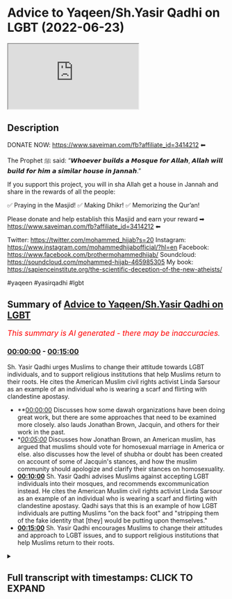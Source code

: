 # Advice to Yaqeen/Sh.Yasir Qadhi on LGBT (2022-06-23)

<iframe loading='lazy' allow='autoplay' src='https://www.youtube.com/embed/i3VL7t5kt54'></iframe>

## Description

DONATE NOW: https://www.saveiman.com/fb?affiliate_id=3414212 ⬅

The Prophet ﷺ said: “𝙒𝙝𝙤𝙚𝙫𝙚𝙧 𝙗𝙪𝙞𝙡𝙙𝙨 𝙖 𝙈𝙤𝙨𝙦𝙪𝙚 𝙛𝙤𝙧 𝘼𝙡𝙡𝙖𝙝, 𝘼𝙡𝙡𝙖𝙝 𝙬𝙞𝙡𝙡 𝙗𝙪𝙞𝙡𝙙 𝙛𝙤𝙧 𝙝𝙞𝙢 𝙖 𝙨𝙞𝙢𝙞𝙡𝙖𝙧 𝙝𝙤𝙪𝙨𝙚 𝙞𝙣 𝙅𝙖𝙣𝙣𝙖𝙝.”

If you support this project, you will in sha Allah get a house in Jannah and share in the rewards of all the people:

✅ Praying in the Masjid!
✅ Making Dhikr!
✅ Memorizing the Qur’an!

Please donate and help establish this Masjid and earn your reward ➡ https://www.saveiman.com/fb?affiliate_id=3414212 ⬅

Twitter: https://twitter.com/mohammed_hijab?s=20
Instagram: https://www.instagram.com/mohammedhijabofficial/?hl=en
Facebook: https://www.facebook.com/brothermohammedhijab/
Soundcloud: https://soundcloud.com/mohammed-hijab-465985305
My book: https://sapienceinstitute.org/the-scientific-deception-of-the-new-atheists/

#yaqeen #yasirqadhi #lgbt

## Summary of [Advice to Yaqeen/Sh.Yasir Qadhi on LGBT](https://www.youtube.com/watch?v=i3VL7t5kt54)


*<span style="color:red; font-size:125%">This summary is AI generated - there may be inaccuracies</span>. [](/)*

### <a  href=# onclick="modifyYTiframeseektime('0')">00:00:00</a> - <a  href=# onclick="modifyYTiframeseektime('900')">00:15:00</a>

Sh. Yasir Qadhi urges Muslims to change their attitude towards LGBT individuals, and to support religious institutions that help Muslims return to their roots. He cites the American Muslim civil rights activist Linda Sarsour as an example of an individual who is wearing a  scarf and flirting with clandestine apostasy.

* **<a  href=# onclick="modifyYTiframeseektime('0')">00:00:00</a> Discusses how some dawah organizations have been doing great work, but there are some approaches that need to be examined more closely. also lauds Jonathan Brown, Jacquin, and others for their work in the past.
* **<a  href=# onclick="modifyYTiframeseektime('300')">00:05:00</a>* Discusses how Jonathan Brown, an American muslim, has argued that muslims should vote for homosexual marriage in America or else. also discusses how the level of shubha or doubt has been created on account of some of Jacquin's stances, and how the muslim community should apologize and clarify their stances on homosexuality.
* **<a  href=# onclick="modifyYTiframeseektime('600')">00:10:00</a>** Sh. Yasir Qadhi advises Muslims against accepting LGBT individuals into their mosques, and recommends excommunication instead. He cites the American Muslim civil rights activist Linda Sarsour as an example of an individual who is wearing a  scarf and flirting with clandestine apostasy. Qadhi says that this is an example of how LGBT individuals are putting Muslims "on the back foot" and "stripping them of the fake identity that [they] would be putting upon themselves."
* **<a  href=# onclick="modifyYTiframeseektime('900')">00:15:00</a>** Sh. Yasir Qadhi encourages Muslims to change their attitudes and approach to LGBT issues, and to support religious institutions that help Muslims return to their roots.

<details><summary><h2>Full transcript with timestamps: CLICK TO EXPAND</h2></summary>

<a  href=# onclick="modifyYTiframeseektime('0')">0:00:00</a> hey you are you wasting your time on  
<a  href=# onclick="modifyYTiframeseektime('2')">0:00:02</a> social media again your brothers and  
<a  href=# onclick="modifyYTiframeseektime('4')">0:00:04</a> sisters in islam net from norway are  
<a  href=# onclick="modifyYTiframeseektime('6')">0:00:06</a> establishing a masjid a tawa center  
<a  href=# onclick="modifyYTiframeseektime('10')">0:00:10</a> establishing a masjid to convey the  
<a  href=# onclick="modifyYTiframeseektime('11')">0:00:11</a> message of islam is one of the best  
<a  href=# onclick="modifyYTiframeseektime('14')">0:00:14</a> deeds a muslim can do there's a huge  
<a  href=# onclick="modifyYTiframeseektime('17')">0:00:17</a> need for it in norway you know this and  
<a  href=# onclick="modifyYTiframeseektime('18')">0:00:18</a> i know this so that makes the reward  
<a  href=# onclick="modifyYTiframeseektime('21')">0:00:21</a> even greater so give generously and  
<a  href=# onclick="modifyYTiframeseektime('24')">0:00:24</a> allah azzawajal will give you even more  
<a  href=# onclick="modifyYTiframeseektime('28')">0:00:28</a> [Music]  
<a  href=# onclick="modifyYTiframeseektime('36')">0:00:36</a> this is a follow-up video from one that  
<a  href=# onclick="modifyYTiframeseektime('38')">0:00:38</a> i've done before about issues relating  
<a  href=# onclick="modifyYTiframeseektime('40')">0:00:40</a> to lgbtq  
<a  href=# onclick="modifyYTiframeseektime('42')">0:00:42</a> especially pertaining to the muslim  
<a  href=# onclick="modifyYTiframeseektime('43')">0:00:43</a> community the tradition is muslim oh you  
<a  href=# onclick="modifyYTiframeseektime('45')">0:00:45</a> just call it the muslim community and in  
<a  href=# onclick="modifyYTiframeseektime('48')">0:00:48</a> the previous video that i made i was  
<a  href=# onclick="modifyYTiframeseektime('50')">0:00:50</a> speaking particularly about some  
<a  href=# onclick="modifyYTiframeseektime('51')">0:00:51</a> approaches of  
<a  href=# onclick="modifyYTiframeseektime('52')">0:00:52</a> uh some dawah organizations  
<a  href=# onclick="modifyYTiframeseektime('55')">0:00:55</a> um i mentioned ikna i mentioned yakreen  
<a  href=# onclick="modifyYTiframeseektime('57')">0:00:57</a> i mentioned some figures  
<a  href=# onclick="modifyYTiframeseektime('59')">0:00:59</a> of dawah like  
<a  href=# onclick="modifyYTiframeseektime('62')">0:01:02</a> dr jonathan brown and other individuals  
<a  href=# onclick="modifyYTiframeseektime('65')">0:01:05</a> who are i would consider big players in  
<a  href=# onclick="modifyYTiframeseektime('67')">0:01:07</a> the tawa at least or in the public  
<a  href=# onclick="modifyYTiframeseektime('69')">0:01:09</a> discourse and rightfully so because they  
<a  href=# onclick="modifyYTiframeseektime('71')">0:01:11</a> have made many contributions which some  
<a  href=# onclick="modifyYTiframeseektime('74')">0:01:14</a> of their detractors  
<a  href=# onclick="modifyYTiframeseektime('75')">0:01:15</a> will never be able to make let alone  
<a  href=# onclick="modifyYTiframeseektime('77')">0:01:17</a> have made in the past for example  
<a  href=# onclick="modifyYTiframeseektime('79')">0:01:19</a> yesterday has done some great work  
<a  href=# onclick="modifyYTiframeseektime('82')">0:01:22</a> especially relating to the seerah that  
<a  href=# onclick="modifyYTiframeseektime('84')">0:01:24</a> he's put up in the english language i  
<a  href=# onclick="modifyYTiframeseektime('85')">0:01:25</a> think i don't think  
<a  href=# onclick="modifyYTiframeseektime('86')">0:01:26</a> almost anyone has done anything like  
<a  href=# onclick="modifyYTiframeseektime('88')">0:01:28</a> that in terms of the effort and the  
<a  href=# onclick="modifyYTiframeseektime('90')">0:01:30</a> output that was put into that and the  
<a  href=# onclick="modifyYTiframeseektime('92')">0:01:32</a> originality and the  
<a  href=# onclick="modifyYTiframeseektime('93')">0:01:33</a> research that must have been put into  
<a  href=# onclick="modifyYTiframeseektime('95')">0:01:35</a> such a thing  
<a  href=# onclick="modifyYTiframeseektime('96')">0:01:36</a> likewise  
<a  href=# onclick="modifyYTiframeseektime('98')">0:01:38</a> he's done really great work and when it  
<a  href=# onclick="modifyYTiframeseektime('100')">0:01:40</a> comes to the production quality of some  
<a  href=# onclick="modifyYTiframeseektime('102')">0:01:42</a> of the things that have come up from  
<a  href=# onclick="modifyYTiframeseektime('102')">0:01:42</a> japan i think everyone agrees that it's  
<a  href=# onclick="modifyYTiframeseektime('104')">0:01:44</a> really brilliant and excellent and when  
<a  href=# onclick="modifyYTiframeseektime('106')">0:01:46</a> he comes and  
<a  href=# onclick="modifyYTiframeseektime('108')">0:01:48</a> speaks especially when he storytells and  
<a  href=# onclick="modifyYTiframeseektime('110')">0:01:50</a> i have to say it's really really like  
<a  href=# onclick="modifyYTiframeseektime('112')">0:01:52</a> inspirational the way he speaks about  
<a  href=# onclick="modifyYTiframeseektime('114')">0:01:54</a> some of the prophets of the past and  
<a  href=# onclick="modifyYTiframeseektime('116')">0:01:56</a> some of the companions of the past  
<a  href=# onclick="modifyYTiframeseektime('117')">0:01:57</a> masha'allah is really it's excellent and  
<a  href=# onclick="modifyYTiframeseektime('119')">0:01:59</a> jonathan brown an excellent a star a  
<a  href=# onclick="modifyYTiframeseektime('122')">0:02:02</a> great academic who's done some really  
<a  href=# onclick="modifyYTiframeseektime('124')">0:02:04</a> great work in the past and i think a lot  
<a  href=# onclick="modifyYTiframeseektime('125')">0:02:05</a> of the detractors that do attack these  
<a  href=# onclick="modifyYTiframeseektime('127')">0:02:07</a> people may have perverse intentions  
<a  href=# onclick="modifyYTiframeseektime('129')">0:02:09</a> quite frankly i mean  
<a  href=# onclick="modifyYTiframeseektime('131')">0:02:11</a> and  
<a  href=# onclick="modifyYTiframeseektime('132')">0:02:12</a> i will repeat will not in the future  
<a  href=# onclick="modifyYTiframeseektime('135')">0:02:15</a> let alone have in the past be able to  
<a  href=# onclick="modifyYTiframeseektime('137')">0:02:17</a> produce anything like what these  
<a  href=# onclick="modifyYTiframeseektime('139')">0:02:19</a> individuals have produced in terms of  
<a  href=# onclick="modifyYTiframeseektime('141')">0:02:21</a> their contribution to the islamic  
<a  href=# onclick="modifyYTiframeseektime('142')">0:02:22</a> discourse for the muslim people  
<a  href=# onclick="modifyYTiframeseektime('145')">0:02:25</a> so we have benefited from that and i  
<a  href=# onclick="modifyYTiframeseektime('146')">0:02:26</a> think it's important to start with that  
<a  href=# onclick="modifyYTiframeseektime('148')">0:02:28</a> kind of recognition because these people  
<a  href=# onclick="modifyYTiframeseektime('150')">0:02:30</a> have been in the dawa and in the public  
<a  href=# onclick="modifyYTiframeseektime('152')">0:02:32</a> space much longer than we have and we  
<a  href=# onclick="modifyYTiframeseektime('155')">0:02:35</a> uh you know have benefited i have  
<a  href=# onclick="modifyYTiframeseektime('156')">0:02:36</a> personally benefited so much from all  
<a  href=# onclick="modifyYTiframeseektime('159')">0:02:39</a> three individuals i must say  
<a  href=# onclick="modifyYTiframeseektime('161')">0:02:41</a> and so i don't want anyone to think  
<a  href=# onclick="modifyYTiframeseektime('163')">0:02:43</a> that this is trying to you know cancel  
<a  href=# onclick="modifyYTiframeseektime('166')">0:02:46</a> them or something like this and  
<a  href=# onclick="modifyYTiframeseektime('167')">0:02:47</a> what do we gain from that they're our  
<a  href=# onclick="modifyYTiframeseektime('169')">0:02:49</a> friends we have a good personal  
<a  href=# onclick="modifyYTiframeseektime('170')">0:02:50</a> relationship with them i've spoken to  
<a  href=# onclick="modifyYTiframeseektime('172')">0:02:52</a> yesterday twice we've done two podcasts  
<a  href=# onclick="modifyYTiframeseektime('175')">0:02:55</a> together jonathan brown has done a  
<a  href=# onclick="modifyYTiframeseektime('176')">0:02:56</a> podcast with him we have a good personal  
<a  href=# onclick="modifyYTiframeseektime('178')">0:02:58</a> relationship there's no need or reason  
<a  href=# onclick="modifyYTiframeseektime('180')">0:03:00</a> or personal gain that i get from this at  
<a  href=# onclick="modifyYTiframeseektime('182')">0:03:02</a> all  
<a  href=# onclick="modifyYTiframeseektime('184')">0:03:04</a> at all the second thing i'll say is  
<a  href=# onclick="modifyYTiframeseektime('187')">0:03:07</a> they've done great work and they  
<a  href=# onclick="modifyYTiframeseektime('188')">0:03:08</a> continue to do great work and we don't  
<a  href=# onclick="modifyYTiframeseektime('189')">0:03:09</a> want to disturb that great work  
<a  href=# onclick="modifyYTiframeseektime('192')">0:03:12</a> not having said all that  
<a  href=# onclick="modifyYTiframeseektime('194')">0:03:14</a> what i will say is this  
<a  href=# onclick="modifyYTiframeseektime('196')">0:03:16</a> there are some approaches which need to  
<a  href=# onclick="modifyYTiframeseektime('198')">0:03:18</a> be examined okay there are some  
<a  href=# onclick="modifyYTiframeseektime('200')">0:03:20</a> approaches that need to be examined now  
<a  href=# onclick="modifyYTiframeseektime('201')">0:03:21</a> recently i was very encouraged to find  
<a  href=# onclick="modifyYTiframeseektime('204')">0:03:24</a> that after i done my first video  
<a  href=# onclick="modifyYTiframeseektime('207')">0:03:27</a> that jacquin actually done a webinar  
<a  href=# onclick="modifyYTiframeseektime('210')">0:03:30</a> uh  
<a  href=# onclick="modifyYTiframeseektime('212')">0:03:32</a> sorry they've done webinar we are  
<a  href=# onclick="modifyYTiframeseektime('213')">0:03:33</a> cleaned on a webinar  
<a  href=# onclick="modifyYTiframeseektime('215')">0:03:35</a> on lgbtq uh issues i think that was the  
<a  href=# onclick="modifyYTiframeseektime('218')">0:03:38</a> name of the webinar and they did clarify  
<a  href=# onclick="modifyYTiframeseektime('221')">0:03:41</a> a lot a lot of things they clarified the  
<a  href=# onclick="modifyYTiframeseektime('223')">0:03:43</a> ah cam of same-sex relationships and so  
<a  href=# onclick="modifyYTiframeseektime('226')">0:03:46</a> on and i was very encouraged to see this  
<a  href=# onclick="modifyYTiframeseektime('228')">0:03:48</a> uh clarification and unhappy and really  
<a  href=# onclick="modifyYTiframeseektime('232')">0:03:52</a> i i i salute the the effort and commend  
<a  href=# onclick="modifyYTiframeseektime('235')">0:03:55</a> it uh genuinely i'm not just saying i'm  
<a  href=# onclick="modifyYTiframeseektime('237')">0:03:57</a> not just saying that and even  
<a  href=# onclick="modifyYTiframeseektime('239')">0:03:59</a> came out and made a video about  
<a  href=# onclick="modifyYTiframeseektime('240')">0:04:00</a> transgenderism and the fetus on on that  
<a  href=# onclick="modifyYTiframeseektime('243')">0:04:03</a> and so on and honestly i really  
<a  href=# onclick="modifyYTiframeseektime('246')">0:04:06</a> appreciate the self-reflective nature of  
<a  href=# onclick="modifyYTiframeseektime('249')">0:04:09</a> the institute that you've been able to  
<a  href=# onclick="modifyYTiframeseektime('250')">0:04:10</a> do all that kind of thing  
<a  href=# onclick="modifyYTiframeseektime('252')">0:04:12</a> but what i will say is this  
<a  href=# onclick="modifyYTiframeseektime('255')">0:04:15</a> the level of clarification there's a  
<a  href=# onclick="modifyYTiframeseektime('257')">0:04:17</a> question i have to you  
<a  href=# onclick="modifyYTiframeseektime('259')">0:04:19</a> is the level of clarification  
<a  href=# onclick="modifyYTiframeseektime('263')">0:04:23</a> in line or commensurate with the level  
<a  href=# onclick="modifyYTiframeseektime('266')">0:04:26</a> of  
<a  href=# onclick="modifyYTiframeseektime('266')">0:04:26</a> doubt or shubha that has been created  
<a  href=# onclick="modifyYTiframeseektime('268')">0:04:28</a> this is a question for me to you is the  
<a  href=# onclick="modifyYTiframeseektime('271')">0:04:31</a> level of clarification that has been  
<a  href=# onclick="modifyYTiframeseektime('272')">0:04:32</a> provided  
<a  href=# onclick="modifyYTiframeseektime('273')">0:04:33</a> commensurate  
<a  href=# onclick="modifyYTiframeseektime('274')">0:04:34</a> or  
<a  href=# onclick="modifyYTiframeseektime('276')">0:04:36</a> with the level of subha that has been  
<a  href=# onclick="modifyYTiframeseektime('277')">0:04:37</a> created now you may ask why should there  
<a  href=# onclick="modifyYTiframeseektime('280')">0:04:40</a> be such a subha when we have  
<a  href=# onclick="modifyYTiframeseektime('282')">0:04:42</a> consistently made  
<a  href=# onclick="modifyYTiframeseektime('284')">0:04:44</a> you know our points clear on the ham of  
<a  href=# onclick="modifyYTiframeseektime('286')">0:04:46</a> same-sex relationships i'll tell you why  
<a  href=# onclick="modifyYTiframeseektime('289')">0:04:49</a> and since i've had these  
<a  href=# onclick="modifyYTiframeseektime('290')">0:04:50</a> conversations online public  
<a  href=# onclick="modifyYTiframeseektime('292')">0:04:52</a> conversations which are which are on the  
<a  href=# onclick="modifyYTiframeseektime('294')">0:04:54</a> public record which people can watch  
<a  href=# onclick="modifyYTiframeseektime('296')">0:04:56</a> i'll give you three examples of it in  
<a  href=# onclick="modifyYTiframeseektime('299')">0:04:59</a> fact  
<a  href=# onclick="modifyYTiframeseektime('300')">0:05:00</a> the level of shubha or doubt has been  
<a  href=# onclick="modifyYTiframeseektime('302')">0:05:02</a> created on account  
<a  href=# onclick="modifyYTiframeseektime('304')">0:05:04</a> of some of the stances that jacquin have  
<a  href=# onclick="modifyYTiframeseektime('306')">0:05:06</a> taken  
<a  href=# onclick="modifyYTiframeseektime('307')">0:05:07</a> for example jonathan brown made an  
<a  href=# onclick="modifyYTiframeseektime('310')">0:05:10</a> article  
<a  href=# onclick="modifyYTiframeseektime('311')">0:05:11</a> or has written an article that was then  
<a  href=# onclick="modifyYTiframeseektime('313')">0:05:13</a> put onto jaquin which argued for the  
<a  href=# onclick="modifyYTiframeseektime('316')">0:05:16</a> case of us supporting as the muslim  
<a  href=# onclick="modifyYTiframeseektime('318')">0:05:18</a> community same-sex marriage  
<a  href=# onclick="modifyYTiframeseektime('320')">0:05:20</a> now he says it wasn't an islamic case  
<a  href=# onclick="modifyYTiframeseektime('322')">0:05:22</a> and he put so many caveats it wasn't  
<a  href=# onclick="modifyYTiframeseektime('325')">0:05:25</a> quid pro quo and it wasn't this and so  
<a  href=# onclick="modifyYTiframeseektime('327')">0:05:27</a> on  
<a  href=# onclick="modifyYTiframeseektime('328')">0:05:28</a> nevertheless  
<a  href=# onclick="modifyYTiframeseektime('329')">0:05:29</a> it was an article that argued that  
<a  href=# onclick="modifyYTiframeseektime('331')">0:05:31</a> muslim people should vote for homosexual  
<a  href=# onclick="modifyYTiframeseektime('335')">0:05:35</a> marriage in america or maybe elsewhere  
<a  href=# onclick="modifyYTiframeseektime('337')">0:05:37</a> okay  
<a  href=# onclick="modifyYTiframeseektime('339')">0:05:39</a> and it was on a  
<a  href=# onclick="modifyYTiframeseektime('341')">0:05:41</a> website of an organization which was  
<a  href=# onclick="modifyYTiframeseektime('343')">0:05:43</a> meant to represent the interests of the  
<a  href=# onclick="modifyYTiframeseektime('345')">0:05:45</a> muslim people and it was really  
<a  href=# onclick="modifyYTiframeseektime('347')">0:05:47</a> an apolo it is really an apologetic  
<a  href=# onclick="modifyYTiframeseektime('349')">0:05:49</a> organization which was meant to deal  
<a  href=# onclick="modifyYTiframeseektime('351')">0:05:51</a> with the doubts of the people  
<a  href=# onclick="modifyYTiframeseektime('353')">0:05:53</a> if it is a political  
<a  href=# onclick="modifyYTiframeseektime('355')">0:05:55</a> article what is it doing  
<a  href=# onclick="modifyYTiframeseektime('357')">0:05:57</a> on  
<a  href=# onclick="modifyYTiframeseektime('358')">0:05:58</a> an islamic website  
<a  href=# onclick="modifyYTiframeseektime('361')">0:06:01</a> isn't that shopper that is being created  
<a  href=# onclick="modifyYTiframeseektime('364')">0:06:04</a> so the question now which begs itself  
<a  href=# onclick="modifyYTiframeseektime('367')">0:06:07</a> is  
<a  href=# onclick="modifyYTiframeseektime('368')">0:06:08</a> can muslim people support such a thing  
<a  href=# onclick="modifyYTiframeseektime('369')">0:06:09</a> which is antithetical to their own  
<a  href=# onclick="modifyYTiframeseektime('371')">0:06:11</a> beliefs are you telling me that such a  
<a  href=# onclick="modifyYTiframeseektime('372')">0:06:12</a> thing was not a supper it was a supper  
<a  href=# onclick="modifyYTiframeseektime('375')">0:06:15</a> and the evidence of that  
<a  href=# onclick="modifyYTiframeseektime('376')">0:06:16</a> is that it was removed subsequently  
<a  href=# onclick="modifyYTiframeseektime('379')">0:06:19</a> after these discussions were had in the  
<a  href=# onclick="modifyYTiframeseektime('381')">0:06:21</a> public sphere after we had him on the mh  
<a  href=# onclick="modifyYTiframeseektime('383')">0:06:23</a> podcast after the muslim community  
<a  href=# onclick="modifyYTiframeseektime('385')">0:06:25</a> wasn't buying quite frankly the series  
<a  href=# onclick="modifyYTiframeseektime('387')">0:06:27</a> of justifications that jonathan brown  
<a  href=# onclick="modifyYTiframeseektime('389')">0:06:29</a> has put forward  
<a  href=# onclick="modifyYTiframeseektime('391')">0:06:31</a> it was removed but was removed without  
<a  href=# onclick="modifyYTiframeseektime('393')">0:06:33</a> clarification  
<a  href=# onclick="modifyYTiframeseektime('395')">0:06:35</a> it was removed without consolation it  
<a  href=# onclick="modifyYTiframeseektime('397')">0:06:37</a> was removed without retraction formal  
<a  href=# onclick="modifyYTiframeseektime('399')">0:06:39</a> retraction it was just  
<a  href=# onclick="modifyYTiframeseektime('401')">0:06:41</a> inconsequent conspicuously removed  
<a  href=# onclick="modifyYTiframeseektime('404')">0:06:44</a> and is that enough is that sufficient  
<a  href=# onclick="modifyYTiframeseektime('406')">0:06:46</a> for the muslim community i i say no it's  
<a  href=# onclick="modifyYTiframeseektime('409')">0:06:49</a> not enough after you've done something  
<a  href=# onclick="modifyYTiframeseektime('411')">0:06:51</a> like that which no muslim scholar in the  
<a  href=# onclick="modifyYTiframeseektime('412')">0:06:52</a> history of islam has argued  
<a  href=# onclick="modifyYTiframeseektime('415')">0:06:55</a> you make an argument that no  
<a  href=# onclick="modifyYTiframeseektime('417')">0:06:57</a> precedent has been given for  
<a  href=# onclick="modifyYTiframeseektime('419')">0:06:59</a> jurisprudentially  
<a  href=# onclick="modifyYTiframeseektime('421')">0:07:01</a> and then you just remove it and then no  
<a  href=# onclick="modifyYTiframeseektime('423')">0:07:03</a> clarification is given i think that is  
<a  href=# onclick="modifyYTiframeseektime('425')">0:07:05</a> quite frankly not fair on the muslim  
<a  href=# onclick="modifyYTiframeseektime('427')">0:07:07</a> community  
<a  href=# onclick="modifyYTiframeseektime('429')">0:07:09</a> a second example is there's an entire  
<a  href=# onclick="modifyYTiframeseektime('431')">0:07:11</a> framework that  
<a  href=# onclick="modifyYTiframeseektime('432')">0:07:12</a> man has put forward on fruitful  
<a  href=# onclick="modifyYTiframeseektime('434')">0:07:14</a> coalition building he calls it and it's  
<a  href=# onclick="modifyYTiframeseektime('436')">0:07:16</a> still up there now and he's got levels  
<a  href=# onclick="modifyYTiframeseektime('439')">0:07:19</a> of it and we're seeing almost  
<a  href=# onclick="modifyYTiframeseektime('441')">0:07:21</a> you know shake hands and hold hands and  
<a  href=# onclick="modifyYTiframeseektime('443')">0:07:23</a> so on with members of the lgbtq  
<a  href=# onclick="modifyYTiframeseektime('446')">0:07:26</a> community  
<a  href=# onclick="modifyYTiframeseektime('447')">0:07:27</a> walking in the parades and doing these  
<a  href=# onclick="modifyYTiframeseektime('449')">0:07:29</a> practices and rituals and all these kind  
<a  href=# onclick="modifyYTiframeseektime('450')">0:07:30</a> of things which has been refuted for and  
<a  href=# onclick="modifyYTiframeseektime('452')">0:07:32</a> rightfully so quite frankly  
<a  href=# onclick="modifyYTiframeseektime('455')">0:07:35</a> and then  
<a  href=# onclick="modifyYTiframeseektime('457')">0:07:37</a> where is i mean is the level of  
<a  href=# onclick="modifyYTiframeseektime('459')">0:07:39</a> apology and the level of clarification  
<a  href=# onclick="modifyYTiframeseektime('461')">0:07:41</a> was it  
<a  href=# onclick="modifyYTiframeseektime('463')">0:07:43</a> was it in line with that you have to ask  
<a  href=# onclick="modifyYTiframeseektime('465')">0:07:45</a> yourself that question you have to ask  
<a  href=# onclick="modifyYTiframeseektime('467')">0:07:47</a> yourself that question  
<a  href=# onclick="modifyYTiframeseektime('469')">0:07:49</a> secondly  
<a  href=# onclick="modifyYTiframeseektime('470')">0:07:50</a> why is it the case that the only  
<a  href=# onclick="modifyYTiframeseektime('473')">0:07:53</a> relationship that the big players of  
<a  href=# onclick="modifyYTiframeseektime('476')">0:07:56</a> american da'wah have had with  
<a  href=# onclick="modifyYTiframeseektime('478')">0:07:58</a> homosexuals is one where they're a  
<a  href=# onclick="modifyYTiframeseektime('481')">0:08:01</a> either on the back foot or b trying to  
<a  href=# onclick="modifyYTiframeseektime('483')">0:08:03</a> build coalitions is this really the  
<a  href=# onclick="modifyYTiframeseektime('485')">0:08:05</a> quranic model  
<a  href=# onclick="modifyYTiframeseektime('488')">0:08:08</a> well it's not  
<a  href=# onclick="modifyYTiframeseektime('500')">0:08:20</a> is that we the only thing the muslims  
<a  href=# onclick="modifyYTiframeseektime('502')">0:08:22</a> are doing with  
<a  href=# onclick="modifyYTiframeseektime('503')">0:08:23</a> individuals who are self-proclaimed  
<a  href=# onclick="modifyYTiframeseektime('506')">0:08:26</a> happily homosexuals is this  
<a  href=# onclick="modifyYTiframeseektime('511')">0:08:31</a> i don't think you'd sorry to say i'm  
<a  href=# onclick="modifyYTiframeseektime('512')">0:08:32</a> sorry i'm so sorry i don't think you  
<a  href=# onclick="modifyYTiframeseektime('514')">0:08:34</a> would endorse that in the least  
<a  href=# onclick="modifyYTiframeseektime('517')">0:08:37</a> why have you never given doubt why have  
<a  href=# onclick="modifyYTiframeseektime('518')">0:08:38</a> we never seen any of you give dawah  
<a  href=# onclick="modifyYTiframeseektime('521')">0:08:41</a> to individuals who are exhibiting this  
<a  href=# onclick="modifyYTiframeseektime('523')">0:08:43</a> feeling  
<a  href=# onclick="modifyYTiframeseektime('524')">0:08:44</a> from the non-muslim community  
<a  href=# onclick="modifyYTiframeseektime('526')">0:08:46</a> true relationship building  
<a  href=# onclick="modifyYTiframeseektime('530')">0:08:50</a> is not having a phony relationship based  
<a  href=# onclick="modifyYTiframeseektime('532')">0:08:52</a> on disingenuous beliefs  
<a  href=# onclick="modifyYTiframeseektime('536')">0:08:56</a> or that you try and put the elephant  
<a  href=# onclick="modifyYTiframeseektime('537')">0:08:57</a> under the carpet or something  
<a  href=# onclick="modifyYTiframeseektime('540')">0:09:00</a> no  
<a  href=# onclick="modifyYTiframeseektime('541')">0:09:01</a> true relationship building is where you  
<a  href=# onclick="modifyYTiframeseektime('543')">0:09:03</a> agree to disagree  
<a  href=# onclick="modifyYTiframeseektime('545')">0:09:05</a> that is why  
<a  href=# onclick="modifyYTiframeseektime('546')">0:09:06</a> the homosexual community some of which  
<a  href=# onclick="modifyYTiframeseektime('549')">0:09:09</a> they have no problem with me  
<a  href=# onclick="modifyYTiframeseektime('550')">0:09:10</a> it's all for the public record to see  
<a  href=# onclick="modifyYTiframeseektime('552')">0:09:12</a> i've had conversations with them in the  
<a  href=# onclick="modifyYTiframeseektime('554')">0:09:14</a> public space  
<a  href=# onclick="modifyYTiframeseektime('555')">0:09:15</a> and after i've explained to them my  
<a  href=# onclick="modifyYTiframeseektime('558')">0:09:18</a> entire ethos and my all my beliefs  
<a  href=# onclick="modifyYTiframeseektime('561')">0:09:21</a> it's still agreed to disagree and it's  
<a  href=# onclick="modifyYTiframeseektime('562')">0:09:22</a> actually happy days because there is  
<a  href=# onclick="modifyYTiframeseektime('564')">0:09:24</a> tolerance in that community i mean it's  
<a  href=# onclick="modifyYTiframeseektime('565')">0:09:25</a> not like they're completely intolerant  
<a  href=# onclick="modifyYTiframeseektime('566')">0:09:26</a> to the muslim people do you have such  
<a  href=# onclick="modifyYTiframeseektime('569')">0:09:29</a> uh maybe  
<a  href=# onclick="modifyYTiframeseektime('570')">0:09:30</a> fear that they'll you'll be rejected by  
<a  href=# onclick="modifyYTiframeseektime('572')">0:09:32</a> them that you cannot even engage with  
<a  href=# onclick="modifyYTiframeseektime('574')">0:09:34</a> them in a positive manner telling them  
<a  href=# onclick="modifyYTiframeseektime('575')">0:09:35</a> what islam is  
<a  href=# onclick="modifyYTiframeseektime('577')">0:09:37</a> why have we not seen one  
<a  href=# onclick="modifyYTiframeseektime('580')">0:09:40</a> single video  
<a  href=# onclick="modifyYTiframeseektime('582')">0:09:42</a> or something on the public record where  
<a  href=# onclick="modifyYTiframeseektime('584')">0:09:44</a> you are challenging the beliefs  
<a  href=# onclick="modifyYTiframeseektime('586')">0:09:46</a> and the stances and the practices of  
<a  href=# onclick="modifyYTiframeseektime('588')">0:09:48</a> those individuals who we call brothers  
<a  href=# onclick="modifyYTiframeseektime('591')">0:09:51</a> and sisters in humanity  
<a  href=# onclick="modifyYTiframeseektime('592')">0:09:52</a> if you really want the best for someone  
<a  href=# onclick="modifyYTiframeseektime('594')">0:09:54</a> you share what you think you have with  
<a  href=# onclick="modifyYTiframeseektime('596')">0:09:56</a> them  
<a  href=# onclick="modifyYTiframeseektime('597')">0:09:57</a> it's not it's  
<a  href=# onclick="modifyYTiframeseektime('600')">0:10:00</a> that's the second criticism so this is a  
<a  href=# onclick="modifyYTiframeseektime('602')">0:10:02</a> weak  
<a  href=# onclick="modifyYTiframeseektime('602')">0:10:02</a> approach and this weakness was exhibited  
<a  href=# onclick="modifyYTiframeseektime('606')">0:10:06</a> for all to see  
<a  href=# onclick="modifyYTiframeseektime('608')">0:10:08</a> in the following clip which i found was  
<a  href=# onclick="modifyYTiframeseektime('611')">0:10:11</a> well when i first saw it i was very  
<a  href=# onclick="modifyYTiframeseektime('613')">0:10:13</a> upset and angered on behalf of shaykh  
<a  href=# onclick="modifyYTiframeseektime('616')">0:10:16</a> let's watch let's watch the clip  
<a  href=# onclick="modifyYTiframeseektime('617')">0:10:17</a> together do you see how that's  
<a  href=# onclick="modifyYTiframeseektime('619')">0:10:19</a> problematic for a lot of people  
<a  href=# onclick="modifyYTiframeseektime('620')">0:10:20</a> listening who'll say you say they're  
<a  href=# onclick="modifyYTiframeseektime('621')">0:10:21</a> welcome in your mosque but they're  
<a  href=# onclick="modifyYTiframeseektime('622')">0:10:22</a> welcome as sinners and that  
<a  href=# onclick="modifyYTiframeseektime('624')">0:10:24</a> well it's not it's not our it's not our  
<a  href=# onclick="modifyYTiframeseektime('627')">0:10:27</a> uh job to judge others i'm willing to  
<a  href=# onclick="modifyYTiframeseektime('629')">0:10:29</a> allow them their rights are they willing  
<a  href=# onclick="modifyYTiframeseektime('631')">0:10:31</a> to allow me my rights when you say  
<a  href=# onclick="modifyYTiframeseektime('632')">0:10:32</a> you're willing to allow them their  
<a  href=# onclick="modifyYTiframeseektime('633')">0:10:33</a> rights their political rights  
<a  href=# onclick="modifyYTiframeseektime('635')">0:10:35</a> do you support same-sex marriage i  
<a  href=# onclick="modifyYTiframeseektime('636')">0:10:36</a> support the notion that the american  
<a  href=# onclick="modifyYTiframeseektime('638')">0:10:38</a> government is not in charge of morality  
<a  href=# onclick="modifyYTiframeseektime('640')">0:10:40</a> so you're not opposed to same-sex  
<a  href=# onclick="modifyYTiframeseektime('642')">0:10:42</a> marriage  
<a  href=# onclick="modifyYTiframeseektime('643')">0:10:43</a> politically yes but but morally i i  
<a  href=# onclick="modifyYTiframeseektime('646')">0:10:46</a> don't agree with this so there's a  
<a  href=# onclick="modifyYTiframeseektime('647')">0:10:47</a> there's a difference  
<a  href=# onclick="modifyYTiframeseektime('648')">0:10:48</a> of the land you're not complaining  
<a  href=# onclick="modifyYTiframeseektime('650')">0:10:50</a> do you think  
<a  href=# onclick="modifyYTiframeseektime('652')">0:10:52</a> that  
<a  href=# onclick="modifyYTiframeseektime('653')">0:10:53</a> this is fair  
<a  href=# onclick="modifyYTiframeseektime('654')">0:10:54</a> that a member of the  
<a  href=# onclick="modifyYTiframeseektime('657')">0:10:57</a> so-called scholarly classes  
<a  href=# onclick="modifyYTiframeseektime('659')">0:10:59</a> the high echelons of islamic  
<a  href=# onclick="modifyYTiframeseektime('661')">0:11:01</a> intellectuality  
<a  href=# onclick="modifyYTiframeseektime('664')">0:11:04</a> is put in front of an individual  
<a  href=# onclick="modifyYTiframeseektime('666')">0:11:06</a> actually two of them but let's focus on  
<a  href=# onclick="modifyYTiframeseektime('668')">0:11:08</a> linda  
<a  href=# onclick="modifyYTiframeseektime('669')">0:11:09</a> an individual who is flirting with  
<a  href=# onclick="modifyYTiframeseektime('672')">0:11:12</a> clandestine apostasy  
<a  href=# onclick="modifyYTiframeseektime('676')">0:11:16</a> and that she's putting you on the back  
<a  href=# onclick="modifyYTiframeseektime('677')">0:11:17</a> foot  
<a  href=# onclick="modifyYTiframeseektime('680')">0:11:20</a> well it breaks my heart to see that  
<a  href=# onclick="modifyYTiframeseektime('683')">0:11:23</a> she's putting you on the back foot  
<a  href=# onclick="modifyYTiframeseektime('685')">0:11:25</a> and she's mentioning things which have  
<a  href=# onclick="modifyYTiframeseektime('687')">0:11:27</a> in them the potential for riddha  
<a  href=# onclick="modifyYTiframeseektime('690')">0:11:30</a> apostasy and they're going unchallenged  
<a  href=# onclick="modifyYTiframeseektime('692')">0:11:32</a> this is an individual who's wearing a  
<a  href=# onclick="modifyYTiframeseektime('694')">0:11:34</a> head scarf  
<a  href=# onclick="modifyYTiframeseektime('695')">0:11:35</a> she's in front of a man of deen religion  
<a  href=# onclick="modifyYTiframeseektime('698')">0:11:38</a> and she's saying we basically it's a  
<a  href=# onclick="modifyYTiframeseektime('700')">0:11:40</a> paraphrase that she thinks the cause of  
<a  href=# onclick="modifyYTiframeseektime('702')">0:11:42</a> homosexuality is the same islamic cause  
<a  href=# onclick="modifyYTiframeseektime('704')">0:11:44</a> you put that to linda you're an american  
<a  href=# onclick="modifyYTiframeseektime('705')">0:11:45</a> muslim civil rights activist you  
<a  href=# onclick="modifyYTiframeseektime('707')">0:11:47</a> campaign against islamophobia in favor  
<a  href=# onclick="modifyYTiframeseektime('709')">0:11:49</a> of muslim civil rights but you also  
<a  href=# onclick="modifyYTiframeseektime('710')">0:11:50</a> campaign against homophobia and in favor  
<a  href=# onclick="modifyYTiframeseektime('713')">0:11:53</a> of lgbt rights do you see that as all  
<a  href=# onclick="modifyYTiframeseektime('715')">0:11:55</a> part of the same struggle  
<a  href=# onclick="modifyYTiframeseektime('717')">0:11:57</a> absolutely and i will say this about  
<a  href=# onclick="modifyYTiframeseektime('718')">0:11:58</a> american muslims there has not been any  
<a  href=# onclick="modifyYTiframeseektime('720')">0:12:00</a> coordinated coordinated campaign  
<a  href=# onclick="modifyYTiframeseektime('722')">0:12:02</a> oppositional to the supreme court um  
<a  href=# onclick="modifyYTiframeseektime('724')">0:12:04</a> decision for same-sex marriage and  
<a  href=# onclick="modifyYTiframeseektime('726')">0:12:06</a> you're not correcting that in fact  
<a  href=# onclick="modifyYTiframeseektime('727')">0:12:07</a> you're just revere you're talking about  
<a  href=# onclick="modifyYTiframeseektime('729')">0:12:09</a> your own track record and defending  
<a  href=# onclick="modifyYTiframeseektime('730')">0:12:10</a> yourself yeah not even islam but quite  
<a  href=# onclick="modifyYTiframeseektime('732')">0:12:12</a> frankly yourself well let me put that  
<a  href=# onclick="modifyYTiframeseektime('734')">0:12:14</a> point to it well that's exactly what  
<a  href=# onclick="modifyYTiframeseektime('735')">0:12:15</a> i've been doing linda if you actually  
<a  href=# onclick="modifyYTiframeseektime('736')">0:12:16</a> listen to the lectures that are on  
<a  href=# onclick="modifyYTiframeseektime('738')">0:12:18</a> youtube uh i would say i'm one of the  
<a  href=# onclick="modifyYTiframeseektime('739')">0:12:19</a> very few clerics that have very publicly  
<a  href=# onclick="modifyYTiframeseektime('742')">0:12:22</a> said do you think this is going to give  
<a  href=# onclick="modifyYTiframeseektime('744')">0:12:24</a> islam and muslims  
<a  href=# onclick="modifyYTiframeseektime('749')">0:12:29</a> it is a failed approach and it's not an  
<a  href=# onclick="modifyYTiframeseektime('752')">0:12:32</a> approach that is going to yield any uh  
<a  href=# onclick="modifyYTiframeseektime('754')">0:12:34</a> positive effects  
<a  href=# onclick="modifyYTiframeseektime('756')">0:12:36</a> and it's likely to  
<a  href=# onclick="modifyYTiframeseektime('758')">0:12:38</a> mark all of the good work you've done  
<a  href=# onclick="modifyYTiframeseektime('760')">0:12:40</a> elsewhere  
<a  href=# onclick="modifyYTiframeseektime('761')">0:12:41</a> and i see that as a real tragedy in fact  
<a  href=# onclick="modifyYTiframeseektime('763')">0:12:43</a> and it hurts me to say it  
<a  href=# onclick="modifyYTiframeseektime('766')">0:12:46</a> it hurts me to say it but i'm angered  
<a  href=# onclick="modifyYTiframeseektime('768')">0:12:48</a> and disappointed  
<a  href=# onclick="modifyYTiframeseektime('770')">0:12:50</a> and i never saw this video before i only  
<a  href=# onclick="modifyYTiframeseektime('771')">0:12:51</a> saw this quite recently when i saw it i  
<a  href=# onclick="modifyYTiframeseektime('773')">0:12:53</a> was very disappointed when i  
<a  href=# onclick="modifyYTiframeseektime('775')">0:12:55</a> to see a woman like that yeah  
<a  href=# onclick="modifyYTiframeseektime('778')">0:12:58</a> a woman like that  
<a  href=# onclick="modifyYTiframeseektime('780')">0:13:00</a> yanni put you on the back foot yes  
<a  href=# onclick="modifyYTiframeseektime('783')">0:13:03</a> in that way  
<a  href=# onclick="modifyYTiframeseektime('784')">0:13:04</a> yeah and you couldn't even ask a couple  
<a  href=# onclick="modifyYTiframeseektime('786')">0:13:06</a> of questions that would have put her  
<a  href=# onclick="modifyYTiframeseektime('787')">0:13:07</a> directly on the back foot do you  
<a  href=# onclick="modifyYTiframeseektime('788')">0:13:08</a> consider homosexuality as a sin  
<a  href=# onclick="modifyYTiframeseektime('790')">0:13:10</a> it would have it would have if she said  
<a  href=# onclick="modifyYTiframeseektime('792')">0:13:12</a> yes  
<a  href=# onclick="modifyYTiframeseektime('793')">0:13:13</a> then it would so how do you  
<a  href=# onclick="modifyYTiframeseektime('795')">0:13:15</a> then you can follow up if she said no  
<a  href=# onclick="modifyYTiframeseektime('797')">0:13:17</a> then you can excommunicate her you can  
<a  href=# onclick="modifyYTiframeseektime('800')">0:13:20</a> excommunicate from the fault of islam  
<a  href=# onclick="modifyYTiframeseektime('802')">0:13:22</a> after you do it kamas alhaja and then  
<a  href=# onclick="modifyYTiframeseektime('804')">0:13:24</a> you put her in the back foot again you  
<a  href=# onclick="modifyYTiframeseektime('806')">0:13:26</a> you strip her of the fake identity that  
<a  href=# onclick="modifyYTiframeseektime('808')">0:13:28</a> then she would be putting upon herself  
<a  href=# onclick="modifyYTiframeseektime('810')">0:13:30</a> this is the isa we require this is the  
<a  href=# onclick="modifyYTiframeseektime('813')">0:13:33</a> clear-cut  
<a  href=# onclick="modifyYTiframeseektime('814')">0:13:34</a> straight talking kulu kola and sadida  
<a  href=# onclick="modifyYTiframeseektime('816')">0:13:36</a> that we need  
<a  href=# onclick="modifyYTiframeseektime('818')">0:13:38</a> it's not fair that the muslims have this  
<a  href=# onclick="modifyYTiframeseektime('821')">0:13:41</a> level of representation quite frankly on  
<a  href=# onclick="modifyYTiframeseektime('823')">0:13:43</a> issues so  
<a  href=# onclick="modifyYTiframeseektime('824')">0:13:44</a> topical as these  
<a  href=# onclick="modifyYTiframeseektime('826')">0:13:46</a> and then you know and then confusion is  
<a  href=# onclick="modifyYTiframeseektime('829')">0:13:49</a> put in the atmosphere so i've given you  
<a  href=# onclick="modifyYTiframeseektime('830')">0:13:50</a> three clear cut examples  
<a  href=# onclick="modifyYTiframeseektime('834')">0:13:54</a> of why the shah as is as it is  
<a  href=# onclick="modifyYTiframeseektime('837')">0:13:57</a> why the doubt has been created in the  
<a  href=# onclick="modifyYTiframeseektime('840')">0:14:00</a> minds of the muslims the issue is not  
<a  href=# onclick="modifyYTiframeseektime('842')">0:14:02</a> just an issue of ideology  
<a  href=# onclick="modifyYTiframeseektime('845')">0:14:05</a> or belief  
<a  href=# onclick="modifyYTiframeseektime('846')">0:14:06</a> the issue is also an issue of attitude  
<a  href=# onclick="modifyYTiframeseektime('850')">0:14:10</a> what made the civil rights movement so  
<a  href=# onclick="modifyYTiframeseektime('852')">0:14:12</a> successful was not just the arguments  
<a  href=# onclick="modifyYTiframeseektime('854')">0:14:14</a> that  
<a  href=# onclick="modifyYTiframeseektime('855')">0:14:15</a> black people were making say for example  
<a  href=# onclick="modifyYTiframeseektime('856')">0:14:16</a> in the 1960s  
<a  href=# onclick="modifyYTiframeseektime('859')">0:14:19</a> it was the spirit that they came with  
<a  href=# onclick="modifyYTiframeseektime('860')">0:14:20</a> the attitude that they came with  
<a  href=# onclick="modifyYTiframeseektime('862')">0:14:22</a> the confidence that they came with  
<a  href=# onclick="modifyYTiframeseektime('865')">0:14:25</a> if they had placid and docile and timid  
<a  href=# onclick="modifyYTiframeseektime('868')">0:14:28</a> and weak attitudes and their temperament  
<a  href=# onclick="modifyYTiframeseektime('871')">0:14:31</a> wasn't fit for purpose the civil rights  
<a  href=# onclick="modifyYTiframeseektime('873')">0:14:33</a> movement wouldn't be what it is  
<a  href=# onclick="modifyYTiframeseektime('876')">0:14:36</a> no change would have been made  
<a  href=# onclick="modifyYTiframeseektime('878')">0:14:38</a> if they had shaken hands with the wrong  
<a  href=# onclick="modifyYTiframeseektime('880')">0:14:40</a> people or tried to take protection and  
<a  href=# onclick="modifyYTiframeseektime('882')">0:14:42</a> seek shelter from individuals who in  
<a  href=# onclick="modifyYTiframeseektime('885')">0:14:45</a> their reality don't want the best for  
<a  href=# onclick="modifyYTiframeseektime('887')">0:14:47</a> the for their own communities  
<a  href=# onclick="modifyYTiframeseektime('889')">0:14:49</a> it wouldn't have been as successful as  
<a  href=# onclick="modifyYTiframeseektime('890')">0:14:50</a> it is he tell you and all of us  
<a  href=# onclick="modifyYTiframeseektime('894')">0:14:54</a> that these people are the sheep  
<a  href=# onclick="modifyYTiframeseektime('896')">0:14:56</a> or the wolves in sheep sheep's clothing  
<a  href=# onclick="modifyYTiframeseektime('900')">0:15:00</a> and he would tell us  
<a  href=# onclick="modifyYTiframeseektime('902')">0:15:02</a> if you take inspiration from him  
<a  href=# onclick="modifyYTiframeseektime('906')">0:15:06</a> to seek self-sufficiency  
<a  href=# onclick="modifyYTiframeseektime('909')">0:15:09</a> after  
<a  href=# onclick="modifyYTiframeseektime('910')">0:15:10</a> allah  
<a  href=# onclick="modifyYTiframeseektime('912')">0:15:12</a> so this is my final advice  
<a  href=# onclick="modifyYTiframeseektime('915')">0:15:15</a> my final advice to you guys  
<a  href=# onclick="modifyYTiframeseektime('917')">0:15:17</a> is don't just change your approach which  
<a  href=# onclick="modifyYTiframeseektime('920')">0:15:20</a> of course you do need to change  
<a  href=# onclick="modifyYTiframeseektime('923')">0:15:23</a> you need to be more polemical forthright  
<a  href=# onclick="modifyYTiframeseektime('925')">0:15:25</a> you need to put your position forward  
<a  href=# onclick="modifyYTiframeseektime('928')">0:15:28</a> put them on the back foot  
<a  href=# onclick="modifyYTiframeseektime('930')">0:15:30</a> but not just that change your attitudes  
<a  href=# onclick="modifyYTiframeseektime('933')">0:15:33</a> because if you don't start  
<a  href=# onclick="modifyYTiframeseektime('935')">0:15:35</a> having a confident attitude to these  
<a  href=# onclick="modifyYTiframeseektime('938')">0:15:38</a> issues  
<a  href=# onclick="modifyYTiframeseektime('940')">0:15:40</a> our people will suffer  
<a  href=# onclick="modifyYTiframeseektime('943')">0:15:43</a> our people will suffer  
<a  href=# onclick="modifyYTiframeseektime('945')">0:15:45</a> more than they have already suffered  
<a  href=# onclick="modifyYTiframeseektime('951')">0:15:51</a> your brothers and sisters in islam net  
<a  href=# onclick="modifyYTiframeseektime('953')">0:15:53</a> from norway are establishing a masjid a  
<a  href=# onclick="modifyYTiframeseektime('956')">0:15:56</a> dhawa center  
<a  href=# onclick="modifyYTiframeseektime('957')">0:15:57</a> this center this masjid this educational  
<a  href=# onclick="modifyYTiframeseektime('960')">0:16:00</a> institution will act like a beacon of  
<a  href=# onclick="modifyYTiframeseektime('963')">0:16:03</a> light calling the muslims in norway back  
<a  href=# onclick="modifyYTiframeseektime('966')">0:16:06</a> to the essence of islam so give  
<a  href=# onclick="modifyYTiframeseektime('968')">0:16:08</a> generously and allah will give you even  
<a  href=# onclick="modifyYTiframeseektime('971')">0:16:11</a> more  
<a  href=# onclick="modifyYTiframeseektime('984')">0:16:24</a> you  
</details>